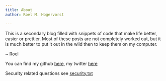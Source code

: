 ```yaml
---
title: About
author: Roel M. Hogervorst

---
```



This is a secondary blog filled with snippets of code that make life better,
easier or prettier. Most of these posts are not completely worked out, 
but it is much better to put it out in the wild then to keep them on my 
computer.

~ Roel


You can find my github [here](https://github.com/rmhogervorst), my twitter [here](https://twitter.com/roelmhogervorst)


Security related questions see [security.txt](/.well-known/security.txt.asc)
